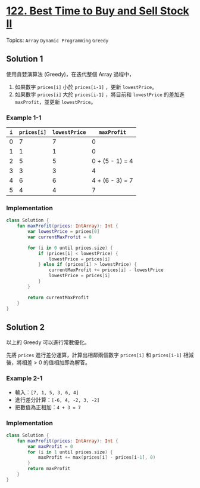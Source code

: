 # [122. Best Time to Buy and Sell Stock II](https://leetcode.com/problems/best-time-to-buy-and-sell-stock-ii/)

Topics: `Array` `Dynamic Programming` `Greedy`

## Solution 1

使用貪婪演算法 (Greedy)，在迭代整個 Array 過程中，

1. 如果數字 `prices[i]` 小於 `prices[i-1]` ，更新 `lowestPrice`。
2. 如果數字 `prices[i]` 大於 `prices[i-1]` ，將目前和 `lowestPrice` 的差加進 `maxProfit`，並更新 `lowestPrice`。

### Example 1-1

| `i` | `prices[i]` | `lowestPrice` | `maxProfit` |
| --- | ----------- | ------------- | ----------- |
|   0 |           7 |             7 |           0 |
|   1 |           1 |             1 |           0 |
|   2 |           5 |             5 | 0 + (5 - 1) = 4 |
|   3 |           3 |             3 |           4 |
|   4 |           6 |             6 | 4 + (6 - 3) = 7 |
|   5 |           4 |             4 |           7 |

### Implementation

```kotlin
class Solution {
    fun maxProfit(prices: IntArray): Int {
        var lowestPrice = prices[0]
        var currentMaxProfit = 0

        for (i in 0 until prices.size) {
            if (prices[i] < lowestPrice) {
                lowestPrice = prices[i]
            } else if (prices[i] > lowestPrice) {
                currentMaxProfit += prices[i] - lowestPrice
                lowestPrice = prices[i]
            }
        }

        return currentMaxProfit
    }
}
```

## Solution 2

以上的 Greedy 可以進行常數優化。

先將 `prices` 進行差分運算，計算出相鄰兩個數字 `prices[i]` 和 `prices[i-1]` 相減後，將相差 > 0 的值相加即為解答。

### Example 2-1

- 輸入：`[7, 1, 5, 3, 6, 4]`
- 進行差分計算：`[-6, 4, -2, 3, -2]`
- 把數值為正相加：`4 + 3 = 7`

### Implementation

```kotlin
class Solution {
    fun maxProfit(prices: IntArray): Int {
        var maxProfit = 0
        for (i in 1 until prices.size) {
            maxProfit += max(prices[i] - prices[i-1], 0)
        }
        return maxProfit
    }
}
```